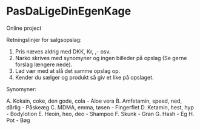 # PasDaLigeDinEgenKage
Online project

Retningslinjer for salgsopslag:

 1. Pris næves aldrig med DKK, Kr, ,- osv.
 2. Narko skrives med synomyner og ingen billeder på opslag (Se gerne forslag længere nede).
 3. Lad vær med at slå det samme opslag op.
 4. Kender du sælger og produkt så giv et like på opslaget.
 
Synomyner:

 A. Kokain, coke, den gode, cola - Aloe vera
 B. Amfetamin, speed, ned, dårlig - Påskeæg
 C. MDMA, emma, tøsen - Fingerflet
 D. Ketamin, hest, hyp - Bodylotion
 E. Heoin, heo, deo - Shampoo
 F. Skunk - Gran
 G. Hash - Eg
 H. Pot - Bøg
 

 

